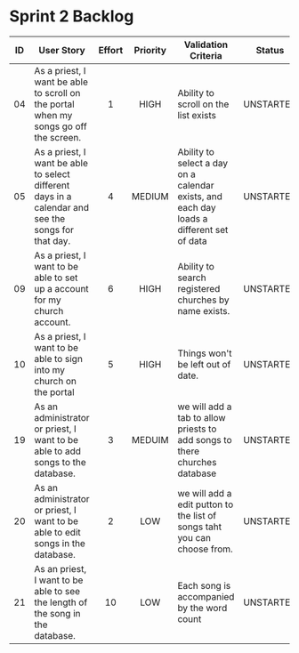 # Sprint 2 Backlog
| ID |User Story|Effort|Priority|Validation Criteria|Status| Completed by |
|:---:|---|:---:|:---:|---|:---:|:---:|
|04 | As a priest, I want be able to scroll on the portal when my songs go off the screen.| 1 | HIGH | Ability to scroll on the list exists | UNSTARTED |  |
|05 | As a priest, I want be able to select different days in a calendar and see the songs for that day.| 4 | MEDIUM | Ability to select a day on a calendar exists, and each day loads a different set of data | UNSTARTED |  |
|09| As a priest, I want to be able to set up a account for my church account.| 6 | HIGH | Ability to search registered churches by name exists. | UNSTARTED |  |
|10| As a priest, I want to be able to sign into my church on the portal| 5 | HIGH | Things won't be left out of date. | UNSTARTED |  |
|19| As an administrator or priest, I want to be able to add songs to the database.| 3 | MEDUIM | we will add a tab to allow priests to add songs to there churches database | UNSTARTED |  |
|20| As an administrator or priest, I want to be able to edit songs in the database.| 2 | LOW | we will add a edit putton to the list of songs taht you can choose from. | UNSTARTED |  |
|21| As an priest, I want to be able to see the length of the song in the database.| 10 | LOW | Each song is accompanied by the word count | UNSTARTED |  |
